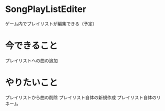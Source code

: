 # SongPlayListEditer
ゲーム内でプレイリストが編集できる（予定）

# 今できること  
プレイリストへの曲の追加

# やりたいこと  
プレイリストから曲の削除
プレイリスト自体の新規作成
プレイリスト自体のリネーム
